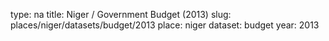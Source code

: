 type: na
title: Niger / Government Budget (2013)
slug: places/niger/datasets/budget/2013
place: niger
dataset: budget
year: 2013
